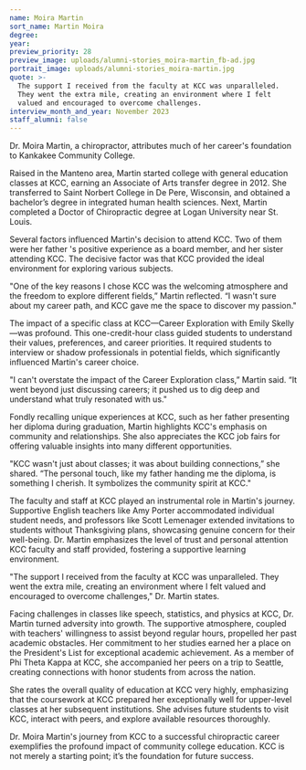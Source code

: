 ```yaml
---
name: Moira Martin
sort_name: Martin Moira
degree:
year:
preview_priority: 28
preview_image: uploads/alumni-stories_moira-martin_fb-ad.jpg
portrait_image: uploads/alumni-stories_moira-martin.jpg
quote: >-
  The support I received from the faculty at KCC was unparalleled.
  They went the extra mile, creating an environment where I felt
  valued and encouraged to overcome challenges.
interview_month_and_year: November 2023
staff_alumni: false
---
```


Dr. Moira Martin, a chiropractor, attributes much of her career's foundation to Kankakee Community College.

Raised in the Manteno area, Martin started college with general education classes at KCC, earning an Associate of Arts transfer degree in 2012. She transferred to Saint Norbert College in De Pere, Wisconsin, and obtained a bachelor’s degree in integrated human health sciences. Next, Martin completed a Doctor of Chiropractic degree at Logan University near St. Louis.

Several factors influenced Martin's decision to attend KCC. Two of them were her father 's positive experience as a board member, and her sister attending KCC. The decisive factor was that KCC provided the ideal environment for exploring various subjects.

"One of the key reasons I chose KCC was the welcoming atmosphere and the freedom to explore different fields,” Martin reflected. “I wasn't sure about my career path, and KCC gave me the space to discover my passion."

The impact of a specific class at KCC—Career Exploration with Emily Skelly—was profound. This one-credit-hour class guided students to understand their values, preferences, and career priorities. It required students to interview or shadow professionals in potential fields, which significantly influenced Martin's career choice.

"I can't overstate the impact of the Career Exploration class,” Martin said. “It went beyond just discussing careers; it pushed us to dig deep and understand what truly resonated with us."

Fondly recalling unique experiences at KCC, such as her father presenting her diploma during graduation, Martin highlights KCC's emphasis on community and relationships. She also appreciates the KCC job fairs for offering valuable insights into many different opportunities.

"KCC wasn't just about classes; it was about building connections,” she shared. “The personal touch, like my father handing me the diploma, is something I cherish. It symbolizes the community spirit at KCC."

The faculty and staff at KCC played an instrumental role in Martin's journey. Supportive English teachers like Amy Porter accommodated individual student needs, and professors like Scott Lemenager extended invitations to students without Thanksgiving plans, showcasing genuine concern for their well-being. Dr. Martin emphasizes the level of trust and personal attention KCC faculty and staff provided, fostering a supportive learning environment.

"The support I received from the faculty at KCC was unparalleled. They went the extra mile, creating an environment where I felt valued and encouraged to overcome challenges," Dr. Martin states.

Facing challenges in classes like speech, statistics, and physics at KCC, Dr. Martin turned
adversity into growth. The supportive atmosphere, coupled with teachers' willingness to assist beyond regular hours, propelled her past academic obstacles. Her commitment to her studies earned her a place on the President's List for exceptional academic achievement. As a member of Phi Theta Kappa at KCC, she accompanied her peers on a trip to Seattle, creating connections with honor students from across the nation.

She rates the overall quality of education at KCC very highly, emphasizing that the
coursework at KCC prepared her exceptionally well for upper-level classes at her subsequent institutions. She advises future students to visit KCC, interact with peers, and explore available resources thoroughly.

Dr. Moira Martin's journey from KCC to a successful chiropractic career exemplifies the profound impact of community college education. KCC is not merely a starting point; it’s the foundation for future success.
